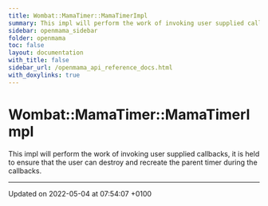 ```yaml
---
title: Wombat::MamaTimer::MamaTimerImpl
summary: This impl will perform the work of invoking user supplied callbacks, it is held to ensure that the user can destroy and recreate the parent timer during the callbacks. 
sidebar: openmama_sidebar
folder: openmama
toc: false
layout: documentation
with_title: false
sidebar_url: /openmama_api_reference_docs.html
with_doxylinks: true
---
```


# Wombat::MamaTimer::MamaTimerImpl



This impl will perform the work of invoking user supplied callbacks, it is held to ensure that the user can destroy and recreate the parent timer during the callbacks. 

-------------------------------

Updated on 2022-05-04 at 07:54:07 +0100